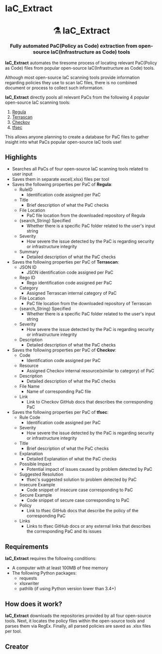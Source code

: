 # IaC_Extract

<h1 align="center" style="border-bottom: none;">⚗️ IaC_Extract</h1>
<h3 align="center">Fully automated PaC(Policy as Code) extraction from open-source IaC(Infrastructure as Code) tools</h3>

**IaC_Extract** automates the tiresome process of locating relevant PaC(Policy as Code) files from popular open-source IaC(Infrastructure as Code) tools.

Although most open-source IaC scanning tools provide information regarding policies they use to scan IaC files, there is no combined document or process to collect such information.

**IaC_Extract** directly pools all relevant PaCs from the following 4 popular open-source IaC scanning tools:
1. [Regula](https://github.com/fugue/regula)
2. [Terrascan](https://github.com/tenable/terrascan)
3. [Checkov](https://github.com/bridgecrewio/checkov)
4. [tfsec](https://github.com/aquasecurity/tfsec)

This allows anyone planning to create a database for PaC files to gather insight into what PaCs popular open-source IaC tools use!

## Highlights

- Searches all PaCs of four open-source IaC scanning tools related to user input
- Saves them in separate excel(.xlsx) files per tool
- Saves the following properties per PaC of **Regula**:
    - RuleID
        - Identification code assigned per PaC
    - Title
        - Brief description of what the PaC checks
    - File Location
        - PaC file location from the downloaded repository of Regula
    - {search_String} Specified
        - Whether there is a specific PaC folder related to the user's input string
    - Severity
        - How severe the issue detected by the PaC is regarding security or infrastructure integrity
    - Summary
        - Detailed description of what the PaC checks
- Saves the following properties per PaC of **Terrascan**:
    - JSON ID
        - JSON identification code assigned per PaC
    - Rego ID
        - Rego identification code assigned per PaC
    - Category
        - Assigned Terrascan internal category of PaC
    - File Location
        - PaC file location from the downloaded repository of Terrascan
    - {search_String} Specified
        - Whether there is a specific PaC folder related to the user's input string
    - Severity
        - How severe the issue detected by the PaC is regarding security or infrastructure integrity
    - Description
        - Detailed description of what the PaC checks
- Saves the following properties per PaC of **Checkov**:
    - Code
        - Identification code assigned per PaC
    - Resource
        - Assigned Checkov internal resource(similar to category) of PaC
    - Description
        - Detailed description of what the PaC checks
    - File Name
        - Name of corresponding PaC file
    - Link
        - Link to Checkov GitHub docs that describes the corresponding PaC
- Saves the following properties per PaC of **tfsec**:
    - Rule Code
        - Identification code assigned per PaC
    - Severity
        - How severe the issue detected by the PaC is regarding security or infrastructure integrity
    - Title
        - Brief description of what the PaC checks
    - Explanation
        - Detailed Explanation of what the PaC checks
    - Possible Impact
        - Potential impact of issues caused by problem detected by PaC
    - Suggested Resolution
        - tfsec's suggested solution to problem detected by PaC
    - Insecure Example
        - Code snippet of insecure case corresponding to PaC
    - Secure Example
        - Code snippet of secure case corresponding to PaC
    - Policy
        - Link to tfsec GitHub docs that describe the policy of the corresponding PaC
    - Links
        - Links to tfsec GitHub docs or any external links that describes the corresponding PaC and its issues
    

## Requirements

**IaC_Extract** requires the following conditions:

- A computer with at least 100MB of free memory
- The following Python packages:
    - requests
    - xlsxwriter
    - pathlib (if using Python version lower than 3.4+)

## How does it work?

**IaC_Extract** downloads the repositories provided by all four open-source tools. 
Next, it locates the policy files within the open-source tools and parses them via RegEx.
Finally, all parsed policies are saved as .xlsx files per tool.

## Creator

<div align="center" style="display: flex; flex-direction: column; justify-content: center; align-items: center; text-align: center; height: 100vh; width: 100%;">
    <img src="https://github.com/hyuns9808.png?size=300" alt="Majestic cat I found" title="Majestic Cat" style="max-width: 100%; height: auto;">
    <p>Fun fact: this majestic beast is a stray that I met at <a href="https://maps.app.goo.gl/78d8uQ19jJc6BPx88">Gamcheon Culture Village!</a></p>
</div>

<h3 align="center">
    <a href="https://github.com/hyuns9808">Calvin(Hyunsoo) Yang</a>
</h3>
<h3 align="center">
    Check out my <a href="https://hyuns9808.github.io/calya/">personal website!</a>
</h3>